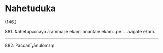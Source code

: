 

# Nahetuduka






(146.)

881\. Nahetupaccayā ārammaṇe ekaṃ, anantare ekaṃ…pe…  avigate ekaṃ.

---

882\. Paccanīyānulomaṃ.





